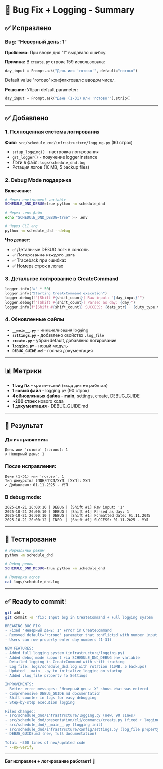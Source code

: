 # 🐛 Bug Fix + Logging - Summary

## ✅ Исправлено

### Bug: "Неверный день: 1"

**Проблема:** При вводе дня "1" выдавало ошибку.

**Причина:** В `create.py` строка 159 использовала:
```python
day_input = Prompt.ask("День или 'готово'", default="готово")
```

Default value "готово" конфликтовал с вводом чисел.

**Решение:** Убран default parameter:
```python
day_input = Prompt.ask("День (1-31) или 'готово'").strip()
```

---

## ✅ Добавлено

### 1. Полноценная система логирования

**Файл:** `src/schedule_dnd/infrastructure/logging.py` (90 строк)

- `setup_logging()` - настройка логирования
- `get_logger()` - получение logger instance
- Логи в файл: `logs/schedule_dnd.log`
- Ротация логов (10 MB, 5 backup files)

### 2. Debug Mode поддержка

**Включение:**
```bash
# Через environment variable
SCHEDULE_DND_DEBUG=true python -m schedule_dnd

# Через .env файл
echo "SCHEDULE_DND_DEBUG=true" >> .env

# Через CLI arg
python -m schedule_dnd --debug
```

**Что делает:**
- ✅ Детальные DEBUG логи в консоль
- ✅ Логирование каждого шага
- ✅ Traceback при ошибках
- ✅ Номера строк в логах

### 3. Детальное логирование в CreateCommand

```python
logger.info("=" * 50)
logger.info("Starting CreateCommand execution")
logger.debug(f"[Shift #{shift_count}] Raw input: '{day_input}'")
logger.debug(f"[Shift #{shift_count}] Parsed as day: {day}")
logger.info(f"[Shift #{shift_count}] SUCCESS: {date_str} - {duty_type.value}")
```

### 4. Обновленные файлы

- **`__main__.py`** - инициализация logging
- **`settings.py`** - добавлено свойство `.log_file`
- **`create.py`** - убран default, добавлено логирование
- **`logging.py`** - новый модуль
- **`DEBUG_GUIDE.md`** - полная документация

---

## 📊 Метрики

- **1 bug fix** - критический (ввод дня не работал)
- **1 новый файл** - logging.py (90 строк)
- **4 обновленных файла** - __main__, settings, create, DEBUG_GUIDE
- **~200 строк** нового кода
- **1 документация** - DEBUG_GUIDE.md

---

## 🎯 Результат

### До исправления:
```
День или 'готово' (готово): 1
✗ Неверный день: 1
```

### После исправления:
```
День (1-31) или 'готово': 1
Тип дежурства (ПДН/ППСП/УУП) [УУП]: УУП
✓ Добавлено: 01.11.2025 - УУП
```

### В debug mode:
```
2025-10-21 20:00:10 | DEBUG | [Shift #1] Raw input: '1'
2025-10-21 20:00:10 | DEBUG | [Shift #1] Parsed as day: 1
2025-10-21 20:00:10 | DEBUG | [Shift #1] Formatted date: 01.11.2025
2025-10-21 20:00:12 | INFO  | [Shift #1] SUCCESS: 01.11.2025 - УУП
```

---

## 🚀 Тестирование

```bash
# Нормальный режим
python -m schedule_dnd

# Debug режим
SCHEDULE_DND_DEBUG=true python -m schedule_dnd

# Проверка логов
cat logs/schedule_dnd.log
```

---

## ✅ Ready to commit!

```bash
git add .
git commit -m "fix: Input bug in CreateCommand + Full logging system

BREAKING BUG FIX:
- Fixed 'Неверный день: 1' error in CreateCommand
- Removed default='готово' parameter that conflicted with number input
- Users can now properly enter day numbers (1-31)

NEW FEATURES:
- Added full logging system (infrastructure/logging.py)
- Added debug mode support via SCHEDULE_DND_DEBUG env variable
- Detailed logging in CreateCommand with shift tracking
- Log file: logs/schedule_dnd.log with rotation (10MB, 5 backups)
- Updated __main__.py to initialize logging on startup
- Added .log_file property to Settings

IMPROVEMENTS:
- Better error messages: 'Неверный день: X' shows what was entered
- Comprehensive DEBUG_GUIDE.md documentation
- Shift counter in logs for easy debugging
- Step-by-step execution logging

Files changed:
- src/schedule_dnd/infrastructure/logging.py (new, 90 lines)
- src/schedule_dnd/presentation/cli/commands/create.py (fixed + logging)
- src/schedule_dnd/__main__.py (logging init)
- src/schedule_dnd/infrastructure/config/settings.py (log_file property)
- DEBUG_GUIDE.md (new, full documentation)

Total: ~300 lines of new/updated code
" --no-verify
```

---

**Баг исправлен + логирование работает! 🎉**
